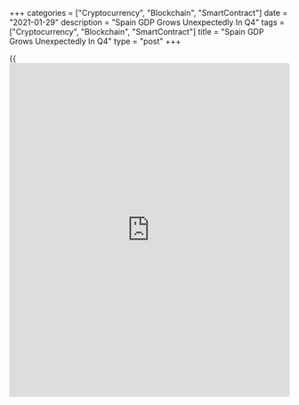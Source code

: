 +++
categories = ["Cryptocurrency", "Blockchain", "SmartContract"]
date = "2021-01-29"
description = "Spain GDP Grows Unexpectedly In Q4"
tags = ["Cryptocurrency", "Blockchain", "SmartContract"]
title = "Spain GDP Grows Unexpectedly In Q4"
type = "post"
+++

{{<iframe id="large-banner" src="https://www.bounty.group/#slide=12.0" width="100%" height="600" scrolling="no" style="border: 0px solid rgb(216, 221, 230); border-radius: 3px;">}}

Spain's [economy][1] logged an unexpected growth in the fourth quarter,
preliminary data from the statistical office INE revealed Friday.

Gross domestic product grew 0.4 percent sequentially, confounding
expectations for a decline of 1.5 percent. However, growth was much
slower than the 16.4 percent increase posted in the third quarter.

The expenditure-side breakdown showed that household spending growth
eased to 2.5 percent from 20.8 percent. Meanwhile, government spending
rose 4 percent, faster than the 1.2 percent increase seen a quarter ago.

Gross capital formation declined 6.2 percent, following a 20.4 percent
rise. Exports slid 1.4 percent, while imports advanced 0.4 percent.

On a yearly basis, GDP fell 9.1 percent versus a 9 percent decrease in
the third quarter and -21.6 percent in the second quarter.

In the whole year of 2020, GDP decreased 11 percent, in contrast to 2
percent rise in 2019.

For comments and feedback [contact](https://www.playgroundfx.com/contact/): editorial@rtt[news](https://www.letsplayfx.com/blog/forex-news-website/).com

[Economic News][1]

 **What parts of the world are seeing the best (and worst) economic
performances lately? Click[here][2] to check out our [Econ Scorecard][2]
and find out! See up-to-the-moment [ranking](https://www.playgroundfx.com/blog/crypto-exchange-ranking/)s for the best and worst
performers in [GDP][3], [unemployment rate][4], [inflation][5] and much
more.**

   1. www.rtt[news](https://www.letsplayfx.com/blog/forex-news-website/).com/Content/EconomicNews.aspx
   2. www.rtt[news](https://www.letsplayfx.com/blog/forex-news-website/).com/economic-scorecard/world-rank/PPI/highest-performance.aspx
   3. www.rtt[news](https://www.letsplayfx.com/blog/forex-news-website/).com/economic-scorecard/world-rank/GDP/highest-performance.aspx
   4. www.rtt[news](https://www.letsplayfx.com/blog/forex-news-website/).com/economic-scorecard/world-rank/unemployment-rate/lowest-performance.aspx
   5. www.rtt[news](https://www.letsplayfx.com/blog/forex-news-website/).com/economic-scorecard/world-rank/CPI/highest-performance.aspx